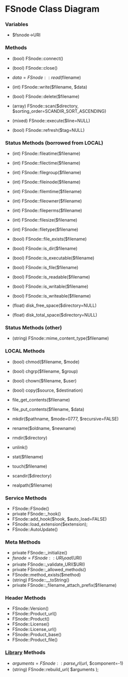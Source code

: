 # FSnode Class Diagram

### Variables
- $fsnode->URI

### Methods
- (bool) FSnode::connect()
- (bool) FSnode::close()
- $data = FSnode::read($filename)
- (int) FSnode::write($filename, $data)
- (bool) FSnode::delete($filename)
- (array) FSnode::scan($directory, $sorting_order=SCANDIR_SORT_ASCENDING)

- (mixed) FSnode::execute($line=NULL)
- (bool) FSnode::refresh($tag=NULL)

### Status Methods (borrowed from LOCAL)
- (int) FSnode::fileatime($filename)
- (int) FSnode::filectime($filename)
- (int) FSnode::filegroup($filename)
- (int) FSnode::fileinode($filename)
- (int) FSnode::filemtime($filename)
- (int) FSnode::fileowner($filename)
- (int) FSnode::fileperms($filename)
- (int) FSnode::filesize($filename)
- (int) FSnode::filetype($filename)

- (bool) FSnode::file_exists($filename)
- (bool) FSnode::is_dir($filename)
- (bool) FSnode::is_executable($filename)
- (bool) FSnode::is_file($filename)
- (bool) FSnode::is_readable($filename)
- (bool) FSnode::is_writable($filename)
- (bool) FSnode::is_writeable($filename)

- (float) disk_free_space($directory=NULL)
- (float) disk_total_space($directory=NULL)

### Status Methods (other)
- (string) FSnode::mime_content_type($filename)

### LOCAL Methods
- (bool) chmod($filename, $mode)
- (bool) chgrp($filename, $group)
- (bool) chown($filename, $user)

- (bool) copy($source, $destination)
- file_get_contents($filename)
- file_put_contents($filename, $data)

- mkdir($pathname, $mode=0777, $recursive=FALSE)
- rename($oldname, $newname)
- rmdir($directory)
- unlink()

- stat($filename)
- touch($filename)

- scandir($directory)
- realpath($filename)

### Service Methods
- FSnode::FSnode()
- private FSnode::_hook()
- FSnode::add_hook($hook, $auto_load=FALSE)
- FSnode::load_extension($extension);
- FSnode::AutoUpdate()

### Meta Methods
- private FSnode::_initialize()
- $fsnode = FSnode::URI_load($URI)
- private FSnode::_validate_URI($URI)
- private FSnode::_allowed_methods()
- FSnode::method_exists($method)
- (string) FSnode::__toString()
- private FSnode::_filename_attach_prefix($filename)

### Header Methods
- FSnode::Version()
- FSnode::Product_url()
- FSnode::Product()
- FSnode::License()
- FSnode::License_url()
- FSnode::Product_base()
- FSnode::Product_file()

### [Library](https://github.com/sentfanwyaerda/FSnode/blob/master/manual/Library.md) Methods
- $arguments = FSnode::parse_url($url, $component=-1)
- (string) FSnode::rebuild_url( $arguments );